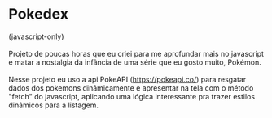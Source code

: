 # Pokedex
(javascript-only)
<br> <br>
Projeto de poucas horas que eu criei para me aprofundar mais no javascript e matar a nostalgia da infância de uma série que eu gosto muito, Pokémon. 
<br> <br>
Nesse projeto eu uso a api PokeAPI (https://pokeapi.co/) para resgatar dados dos pokemons dinâmicamente e apresentar na tela com o método "fetch" do javascript, aplicando uma lógica interessante pra trazer estilos dinâmicos para a listagem.
